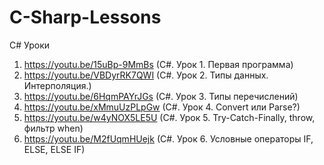 # C-Sharp-Lessons
C# Уроки

1. https://youtu.be/15uBp-9MmBs (C#. Урок 1. Первая программа)
2. https://youtu.be/VBDyrRK7QWI (C#. Урок 2. Типы данных. Интерполяция.)
3. https://youtu.be/6HqmPAYrJGs (C#. Урок 3. Типы перечислений)
4. https://youtu.be/xMmuUzPLpGw (C#. Урок 4. Convert или Parse?)
5. https://youtu.be/w4yNOX5LE5U (C#. Урок 5. Try-Catch-Finally, throw, фильтр when)
6. https://youtu.be/M2fUqmHUejk (C#. Урок 6. Условные операторы IF, ELSE, ELSE IF)
